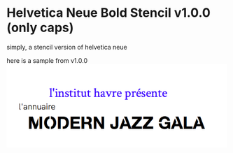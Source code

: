 # Helvetica Neue Bold Stencil v1.0.0 (only caps)

simply, a stencil version of helvetica neue

here is a sample from v1.0.0
![jazz festival sample][jazz]




<!-- reference variables -->
[jazz]: ./samples/modern_jazz.png "Logo Title Text 2"

